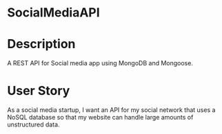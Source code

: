 # SocialMediaAPI
# Description
A REST API for Social media app using MongoDB and Mongoose.

# User Story
As a social media startup, I want an API for my social network that uses a NoSQL database so that my website can handle large amounts of unstructured data.

